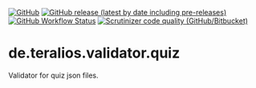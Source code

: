 [![GitHub](https://img.shields.io/github/license/Teralios/de.teralios.validator.quiz?style=flat)](https://www.gnu.org/licenses/gpl-3.0.txt)
[![GitHub release (latest by date including pre-releases)](https://img.shields.io/github/v/release/teralios/de.teralios.validator.quiz?include_prereleases&style=flat)](https://github.com/Teralios/de.teralios.validator.quiz/releases)
[![GitHub Workflow Status](https://img.shields.io/github/workflow/status/Teralios/de.teralios.validator.quiz/Check%20PHP)](https://github.com/Teralios/de.teralios.validator.quiz/actions?query=workflow%3A%22Check+PHP%22)
[![Scrutinizer code quality (GitHub/Bitbucket)](https://img.shields.io/scrutinizer/quality/g/Teralios/de.teralios.validator.quiz?style=flat)](https://scrutinizer-ci.com/g/Teralios/de.teralios.validator.quiz/)


# de.teralios.validator.quiz
Validator for quiz json files.
